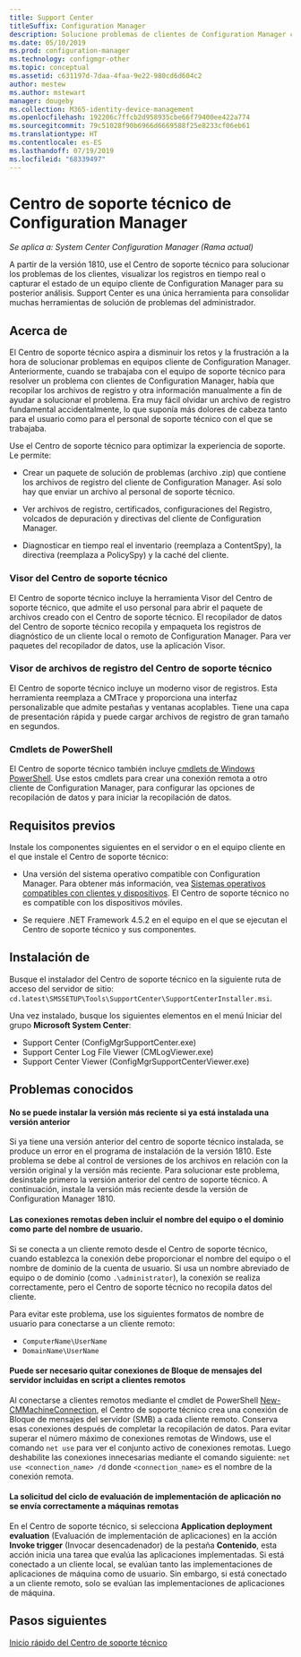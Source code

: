 ```yaml
---
title: Support Center
titleSuffix: Configuration Manager
description: Solucione problemas de clientes de Configuration Manager con el Centro de soporte técnico.
ms.date: 05/10/2019
ms.prod: configuration-manager
ms.technology: configmgr-other
ms.topic: conceptual
ms.assetid: c631197d-7daa-4faa-9e22-980cd6d604c2
author: mestew
ms.author: mstewart
manager: dougeby
ms.collection: M365-identity-device-management
ms.openlocfilehash: 192206c7ffcb2d958935cbe66f79400ee422a774
ms.sourcegitcommit: 79c51028f90b6966d6669588f25e8233cf06eb61
ms.translationtype: HT
ms.contentlocale: es-ES
ms.lasthandoff: 07/19/2019
ms.locfileid: "68339497"
---
```

# <a name="support-center-for-configuration-manager"></a>Centro de soporte técnico de Configuration Manager

*Se aplica a: System Center Configuration Manager (Rama actual)*

<!--1357489-->
A partir de la versión 1810, use el Centro de soporte técnico para solucionar los problemas de los clientes, visualizar los registros en tiempo real o capturar el estado de un equipo cliente de Configuration Manager para su posterior análisis. Support Center es una única herramienta para consolidar muchas herramientas de solución de problemas del administrador. 



## <a name="about"></a>Acerca de 

El Centro de soporte técnico aspira a disminuir los retos y la frustración a la hora de solucionar problemas en equipos cliente de Configuration Manager. Anteriormente, cuando se trabajaba con el equipo de soporte técnico para resolver un problema con clientes de Configuration Manager, había que recopilar los archivos de registro y otra información manualmente a fin de ayudar a solucionar el problema. Era muy fácil olvidar un archivo de registro fundamental accidentalmente, lo que suponía más dolores de cabeza tanto para el usuario como para el personal de soporte técnico con el que se trabajaba.

Use el Centro de soporte técnico para optimizar la experiencia de soporte. Le permite:

- Crear un paquete de solución de problemas (archivo .zip) que contiene los archivos de registro del cliente de Configuration Manager. Así solo hay que enviar un archivo al personal de soporte técnico.  

- Ver archivos de registro, certificados, configuraciones del Registro, volcados de depuración y directivas del cliente de Configuration Manager.  

- Diagnosticar en tiempo real el inventario (reemplaza a ContentSpy), la directiva (reemplaza a PolicySpy) y la caché del cliente.  


### <a name="support-center-viewer"></a>Visor del Centro de soporte técnico

El Centro de soporte técnico incluye la herramienta Visor del Centro de soporte técnico, que admite el uso personal para abrir el paquete de archivos creado con el Centro de soporte técnico. El recopilador de datos del Centro de soporte técnico recopila y empaqueta los registros de diagnóstico de un cliente local o remoto de Configuration Manager. Para ver paquetes del recopilador de datos, use la aplicación Visor.


### <a name="support-center-log-file-viewer"></a>Visor de archivos de registro del Centro de soporte técnico

El Centro de soporte técnico incluye un moderno visor de registros. Esta herramienta reemplaza a CMTrace y proporciona una interfaz personalizable que admite pestañas y ventanas acoplables. Tiene una capa de presentación rápida y puede cargar archivos de registro de gran tamaño en segundos.


### <a name="powershell-cmdlets"></a>Cmdlets de PowerShell

El Centro de soporte técnico también incluye [cmdlets de Windows PowerShell](https://go.microsoft.com/fwlink/?linkid=397830). Use estos cmdlets para crear una conexión remota a otro cliente de Configuration Manager, para configurar las opciones de recopilación de datos y para iniciar la recopilación de datos.



## <a name="prerequisites"></a>Requisitos previos

Instale los componentes siguientes en el servidor o en el equipo cliente en el que instale el Centro de soporte técnico:

- Una versión del sistema operativo compatible con Configuration Manager. Para obtener más información, vea [Sistemas operativos compatibles con clientes y dispositivos](/sccm/core/plan-design/configs/supported-operating-systems-for-clients-and-devices). El Centro de soporte técnico no es compatible con los dispositivos móviles.  

- Se requiere .NET Framework 4.5.2 en el equipo en el que se ejecutan el Centro de soporte técnico y sus componentes.  



## <a name="install"></a>Instalación de

Busque el instalador del Centro de soporte técnico en la siguiente ruta de acceso del servidor de sitio: `cd.latest\SMSSETUP\Tools\SupportCenter\SupportCenterInstaller.msi`.

Una vez instalado, busque los siguientes elementos en el menú Iniciar del grupo **Microsoft System Center**:  
- Support Center (ConfigMgrSupportCenter.exe)  
- Support Center Log File Viewer (CMLogViewer.exe)  
- Support Center Viewer (ConfigMgrSupportCenterViewer.exe)  



## <a name="known-issues"></a>Problemas conocidos 

#### <a name="you-cant-install-the-latest-version-if-an-older-version-is-already-installed"></a>No se puede instalar la versión más reciente si ya está instalada una versión anterior
<!--SCCMDocs-pr issue #3090-->
Si ya tiene una versión anterior del centro de soporte técnico instalada, se produce un error en el programa de instalación de la versión 1810. Este problema se debe al control de versiones de los archivos en relación con la versión original y la versión más reciente. Para solucionar este problema, desinstale primero la versión anterior del centro de soporte técnico. A continuación, instale la versión más reciente desde la versión de Configuration Manager 1810.

#### <a name="remote-connections-must-include-computer-name-or-domain-as-part-of-the-user-name"></a>Las conexiones remotas deben incluir el nombre del equipo o el dominio como parte del nombre de usuario.
Si se conecta a un cliente remoto desde el Centro de soporte técnico, cuando establezca la conexión debe proporcionar el nombre del equipo o el nombre de dominio de la cuenta de usuario. Si usa un nombre abreviado de equipo o de dominio (como `.\administrator`), la conexión se realiza correctamente, pero el Centro de soporte técnico no recopila datos del cliente. 

Para evitar este problema, use los siguientes formatos de nombre de usuario para conectarse a un cliente remoto: 
- `ComputerName\UserName`  
- `DomainName\UserName`  

#### <a name="scripted-server-message-block-connections-to-remote-clients-might-require-removal"></a>Puede ser necesario quitar conexiones de Bloque de mensajes del servidor incluidas en script a clientes remotos
Al conectarse a clientes remotos mediante el cmdlet de PowerShell [New-CMMachineConnection](https://go.microsoft.com/fwlink/p/?linkid=390542), el Centro de soporte técnico crea una conexión de Bloque de mensajes del servidor (SMB) a cada cliente remoto. Conserva esas conexiones después de completar la recopilación de datos. Para evitar superar el número máximo de conexiones remotas de Windows, use el comando `net use` para ver el conjunto activo de conexiones remotas. Luego deshabilite las conexiones innecesarias mediante el comando siguiente: `net use <connection_name> /d` 
donde `<connection_name>` es el nombre de la conexión remota.

#### <a name="application-deployment-evaluation-cycle-request-isnt-sent-correctly-to-remote-machines"></a>La solicitud del ciclo de evaluación de implementación de aplicación no se envía correctamente a máquinas remotas
<!--2849356-->
En el Centro de soporte técnico, si selecciona **Application deployment evaluation** (Evaluación de implementación de aplicaciones) en la acción **Invoke trigger** (Invocar desencadenador) de la pestaña **Contenido**, esta acción inicia una tarea que evalúa las aplicaciones implementadas. Si está conectado a un cliente local, se evalúan tanto las implementaciones de aplicaciones de máquina como de usuario. Sin embargo, si está conectado a un cliente remoto, solo se evalúan las implementaciones de aplicaciones de máquina.


## <a name="next-steps"></a>Pasos siguientes

[Inicio rápido del Centro de soporte técnico](/sccm/core/support/support-center-quickstart)
